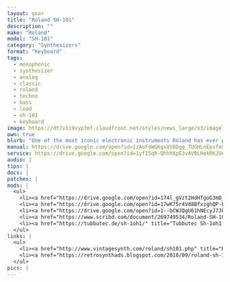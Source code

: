 ```yaml
---
layout: gear
title: "Roland SH-101"
description: ""
make: "Roland"
model: "SH-101"
category: "Synthesizers"
format: "Keyboard"
tags: 
  - monophonic
  - synthesizer
  - analog
  - classic
  - roland
  - techno
  - bass
  - lead
  - sh-101
  - keyboard
image: https://dt7v1i9vyp3mf.cloudfront.net/styles/news_large/s3/imagelibrary/s/synthrolandsh101-0701-.2bc2JiNba83a2CuljCEvqQB4JIuiPLN.jpg
own: true
blurb: "One of the most iconic electronic instruments Roland has ever produced. When you hear people talking about the analog synths of yesteryear, how their lack of digital microchips and circuits constitutes some kind of pure electronic soul, it's the buttery smooth sound of the Roland SH-101 that everyone's really alluding to. The warm rubbery bass sounds and searing leads you can get out of the SH-101 are legendary in electronic music, especially on techno and house tracks."
manual: https://drive.google.com/open?id=1zAoFoWGKgxVV8Dgg_TUGHLnEpsfmSA9d
service: https://drive.google.com/open?id=1yfI5qh-QhhhXpE3vAVBLHekRKJUeC9vR
audio: |
tips: |
docs: |
patches: |
mods: |
  <ul>
    <li><a href="https://drive.google.com/open?id=174l_gVzt2HdHTgoG3mD_EzsKDOwLKQtk" title="SH-101 circuit diagram" target="_blank">SH-101 circuit diagram</a></li>
    <li><a href="https://drive.google.com/open?id=17wK75r4Vd8BfxzghQP-b5KgBMhDy0JVb" title="Circuitbenders.co.uk SH-101 mod guide" target="_blank">Circuitbenders.co.uk SH-101 mod guide</a></li>
    <li><a href="https://drive.google.com/open?id=1--bCWJQgU61hNEcyJ7JkFlWxaFtdxE05" title="SH-101 Nova Mods (original)" target="_blank">SH-101 Nova Mods (original)</a></li>
    <li><a href="https://www.scribd.com/document/269749534/Roland-SH-101-Nova-Mod-v2-Instructions" title="SH-101 Nova Mods v2 (The Lab)" target="_blank">SH-101 Nova Mods v2 (The Lab)</a></li>
    <li><a href="https://tubbutec.de/sh-1oh1/" title="Tubbutec Sh-1oh1 MIDI retrofit and feature extension" target="_blank">Tubbutec Sh-1oh1 MIDI retrofit and feature extension</a></li>
  </ul>
links: |
  <ul>
    <li><a href="http://www.vintagesynth.com/roland/sh101.php" title="Roland SH-101 | Vintage Synth Explorer" target="_blank">Roland SH-101 | Vintage Synth Explorer</a></li>
    <li><a href="https://retrosynthads.blogspot.com/2010/09/roland-sh-101-brochure-1982.html" title="Roland SH-101 brochure, 1982 | Retro Synth Ads" target="_blank">Roland SH-101 brochure, 1982 | Retro Synth Ads</a></li>
  </ul>
pics: |
---
```

